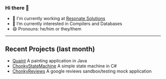 ### Hi there 👋

- 💼  I'm currently working at [Resonate Solutions](https://resonatesolutions.com.au/)
- 🔭  I’m currently interested in Compilers and Databases 
- 😄  Pronouns: he/him or they/them

---

## Recent Projects (last month)

<!-- I could probably auto generate this which would be interesting -->

- [Quaint](https://github.com/BraedonWooding/Quaint) A painting application in Java
- [ChonkyStateMachine](https://github.com/BraedonWooding/ChonkyStateMachine) A simple state machine in C#
- [ChonkyReviews](https://github.com/BraedonWooding/ChonkyReviews) A google reviews sandbox/testing mock application
